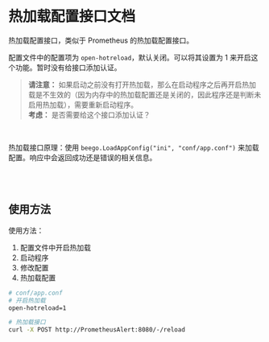 # 热加载配置接口文档

热加载配置接口，类似于 Prometheus 的热加载配置接口。

配置文件中的配置项为 `open-hotreload`，默认关闭。可以将其设置为 1 来开启这个功能。暂时没有给接口添加认证。

> **请注意：** 如果启动之前没有打开热加载，那么在启动程序之后再开启热加载是不生效的（因为内存中的热加载配置还是关闭的，因此程序还是判断未启用热加载），需要重新启动程序。<br>
> **考虑：** 是否需要给这个接口添加认证？

<br/>

热加载接口原理：使用 `beego.LoadAppConfig("ini", "conf/app.conf")` 来加载配置。响应中会返回成功还是错误的相关信息。

<br/>
<br/>

## 使用方法

使用方法：

1. 配置文件中开启热加载
2. 启动程序
3. 修改配置
4. 热加载配置

```bash
# conf/app.conf
# 开启热加载
open-hotreload=1

# 热加载接口
curl -X POST http://PrometheusAlert:8080/-/reload
```
